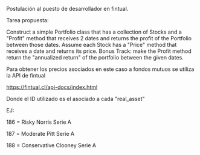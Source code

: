 Postulación al puesto de desarrollador en fintual.

Tarea propuesta:

Construct a simple Portfolio class that has a collection of Stocks and a "Profit" method that receives 2 dates and returns the profit of the Portfolio between those dates. Assume each Stock has a "Price" method that receives a date and returns its price.
Bonus Track: make the Profit method return the "annualized return" of the portfolio between the given dates.

Para obtener los precios asociados en este caso a fondos mutuos se utiliza la API de fintual

https://fintual.cl/api-docs/index.html

Donde el ID utilizado es el asociado a cada "real_asset"

EJ:

186 = Risky Norris Serie A

187 = Moderate Pitt Serie A

188 = Conservative Clooney Serie A
